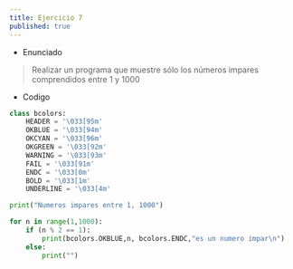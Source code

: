 ```yaml
---
title: Ejercicio 7
published: true
---
```

- Enunciado
> Realizar un programa que muestre sólo los números impares comprendidos entre 1 y 1000 


- Codigo

```python
class bcolors:
    HEADER = '\033[95m'
    OKBLUE = '\033[94m'
    OKCYAN = '\033[96m'
    OKGREEN = '\033[92m'
    WARNING = '\033[93m'
    FAIL = '\033[91m'
    ENDC = '\033[0m'
    BOLD = '\033[1m'
    UNDERLINE = '\033[4m'

print("Numeros impares entre 1, 1000")

for n in range(1,1000):
    if (n % 2 == 1):
        print(bcolors.OKBLUE,n, bcolors.ENDC,"es un numero impar\n")
    else:
        print("")
```